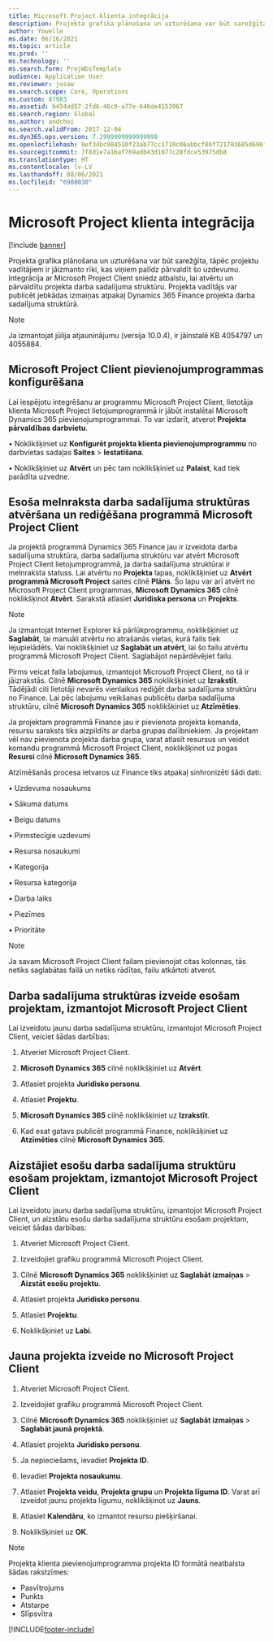 ```yaml
---
title: Microsoft Project klienta integrācija
description: Projekta grafika plānošana un uzturēšana var būt sarežģīta, tāpēc projektu vadītājiem ir jāizmanto rīki, kas viņiem palīdz pārvaldīt šo uzdevumu. Integrācija ar Microsoft Project Client sniedz atbalstu, lai atvērtu un pārvaldītu projekta darba sadalījuma struktūru.
author: Yowelle
ms.date: 06/16/2021
ms.topic: article
ms.prod: ''
ms.technology: ''
ms.search.form: ProjWbsTemplate
audience: Application User
ms.reviewer: josaw
ms.search.scope: Core, Operations
ms.custom: 87983
ms.assetid: b454ad57-2fd6-46c9-a77e-646de4153067
ms.search.region: Global
ms.author: andchoi
ms.search.validFrom: 2017-12-04
ms.dyn365.ops.version: 7.2999999999999998
ms.openlocfilehash: 8ef34bc984510f23ab77cc1710c06abbcf80f721703685d696fea28eeaddd732
ms.sourcegitcommit: 7f8d1e7a16af769adb43d1877c28fdce53975db8
ms.translationtype: HT
ms.contentlocale: lv-LV
ms.lasthandoff: 08/06/2021
ms.locfileid: "6988030"
---
```

# <a name="microsoft-project-client-integration"></a>Microsoft Project klienta integrācija

[!include [banner](../includes/banner.md)]

Projekta grafika plānošana un uzturēšana var būt sarežģīta, tāpēc projektu vadītājiem ir jāizmanto rīki, kas viņiem palīdz pārvaldīt šo uzdevumu. Integrācija ar Microsoft Project Client sniedz atbalstu, lai atvērtu un pārvaldītu projekta darba sadalījuma struktūru. Projekta vadītājs var publicēt jebkādas izmaiņas atpakaļ Dynamics 365 Finance projekta darba sadalījuma struktūrā.

> [!NOTE]
> Ja izmantojat jūlija atjauninājumu (versija 10.0.4), ir jāinstalē KB 4054797 un 4055884.

## <a name="configure-the-microsoft-project-client-add-in"></a>Microsoft Project Client pievienojumprogrammas konfigurēšana
Lai iespējotu integrēšanu ar programmu Microsoft Project Client, lietotāja klienta Microsoft Project lietojumprogrammā ir jābūt instalētai Microsoft Dynamics 365 pievienojumprogrammai. To var izdarīt, atverot **Projekta pārvaldības darbvietu**.

•  Noklikšķiniet uz **Konfigurēt projekta klienta pievienojumprogrammu** no darbvietas sadaļas **Saites** > **Iestatīšana**.

•  Noklikšķiniet uz **Atvērt** un pēc tam noklikšķiniet uz **Palaist**, kad tiek parādīta uzvedne.

## <a name="open-and-edit-an-existing-draft-work-breakdown-structure-in-microsoft-project-client"></a>Esoša melnraksta darba sadalījuma struktūras atvēršana un rediģēšana programmā Microsoft Project Client
Ja projektā programmā Dynamics 365 Finance jau ir izveidota darba sadalījuma struktūra, darba sadalījuma struktūru var atvērt Microsoft Project Client lietojumprogrammā, ja darba sadalījuma struktūrai ir melnraksta statuss. Lai atvērtu no **Projekta** lapas, noklikšķiniet uz **Atvērt programmā Microsoft Project** saites cilnē **Plāns**. Šo lapu var arī atvērt no Microsoft Project Client programmas, **Microsoft Dynamics 365** cilnē noklikšķinot **Atvērt**. Sarakstā atlasiet **Juridiska persona** un **Projekts**.

> [!NOTE]
> Ja izmantojat Internet Explorer kā pārlūkprogrammu, noklikšķiniet uz **Saglabāt**, lai manuāli atvērtu no atrašanās vietas, kurā fails tiek lejupielādēts. Vai noklikšķiniet uz **Saglabāt un atvērt**, lai šo failu atvērtu programmā Microsoft Project Client. Saglabājot nepārdēvējiet failu.

Pirms veicat faila labojumus, izmantojot Microsoft Project Client, no tā ir jāizrakstās. Cilnē  **Microsoft Dynamics 365** noklikšķiniet uz **Izrakstīt**. Tādējādi citi lietotāji nevarēs vienlaikus rediģēt darba sadalījuma struktūru no Finance. Lai pēc labojumu veikšanas publicētu darba sadalījuma struktūru, cilnē **Microsoft Dynamics 365** noklikšķiniet uz **Atzīmēties**.

Ja projektam programmā Finance jau ir pievienota projekta komanda, resursu saraksts tiks aizpildīts ar darba grupas dalībniekiem. Ja projektam vēl nav pievienota projekta darba grupa, varat atlasīt resursus un veidot komandu programmā Microsoft Project Client, noklikšķinot uz pogas **Resursi** cilnē **Microsoft Dynamics 365**. 

Atzīmēšanās procesa ietvaros uz Finance tiks atpakaļ sinhronizēti šādi dati:

•   Uzdevuma nosaukums

•   Sākuma datums

•   Beigu datums

•   Pirmstecīgie uzdevumi

•   Resursa nosaukumi

•   Kategorija

•   Resursa kategorija

•   Darba laiks

•   Piezīmes

•   Prioritāte

> [!NOTE]
> Ja savam Microsoft Project Client failam pievienojat citas kolonnas, tās netiks saglabātas failā un netiks rādītas, failu atkārtoti atverot.

## <a name="create-the-work-breakdown-structure-for-an-existing-project-using-microsoft-project-client"></a>Darba sadalījuma struktūras izveide esošam projektam, izmantojot Microsoft Project Client
Lai izveidotu jaunu darba sadalījuma struktūru, izmantojot Microsoft Project Client, veiciet šādas darbības:


1.  Atveriet Microsoft Project Client.

2.  **Microsoft Dynamics 365** cilnē noklikšķiniet uz **Atvērt**.

3.  Atlasiet projekta **Juridisko personu**.

4.  Atlasiet **Projektu**.

5.  **Microsoft Dynamics 365** cilnē noklikšķiniet uz **Izrakstīt**.

6.  Kad esat gatavs publicēt programmā Finance, noklikšķiniet uz **Atzīmēties** cilnē **Microsoft Dynamics 365**.

## <a name="replace-the-existing-work-breakdown-structure-for-an-existing-project-using-microsoft-project-client"></a>Aizstājiet esošu darba sadalījuma struktūru esošam projektam, izmantojot Microsoft Project Client
Lai izveidotu jaunu darba sadalījuma struktūru, izmantojot Microsoft Project Client, un aizstātu esošu darba sadalījuma struktūru esošam projektam, veiciet šādas darbības:

1.  Atveriet Microsoft Project Client.

2.  Izveidojiet grafiku programmā Microsoft Project Client.

3.  Cilnē **Microsoft Dynamics 365** noklikšķiniet uz **Saglabāt izmaiņas** > **Aizstāt esošu projektu**.

4.  Atlasiet projekta **Juridisko personu**.

5.  Atlasiet **Projektu**.

6.  Noklikšķiniet uz **Labi**.

## <a name="create-a-new-project-from-within-microsoft-project-client"></a>Jauna projekta izveide no Microsoft Project Client


1.  Atveriet Microsoft Project Client.

2.  Izveidojiet grafiku programmā Microsoft Project Client.

3.  Cilnē **Microsoft Dynamics 365** noklikšķiniet uz **Saglabāt izmaiņas** > **Saglabāt jaunā projektā**.

4.  Atlasiet projekta **Juridisko personu**.

5.  Ja nepieciešams, ievadiet **Projekta ID**.

6.  Ievadiet **Projekta nosaukumu**.

7.  Atlasiet **Projekta veidu**, **Projekta grupu** un **Projekta līguma ID**. Varat arī izveidot jaunu projekta līgumu, noklikšķinot uz **Jauns**.

8.  Atlasiet **Kalendāru**, ko izmantot resursu piešķiršanai.

11. Noklikšķiniet uz **OK**.

> [!NOTE]
> Projekta klienta pievienojumprogramma projekta ID formātā neatbalsta šādas rakstzīmes:
> 
>   - Pasvītrojums
>   - Punkts
>   - Atstarpe
>   - Slīpsvītra

[!INCLUDE[footer-include](../includes/footer-banner.md)]

